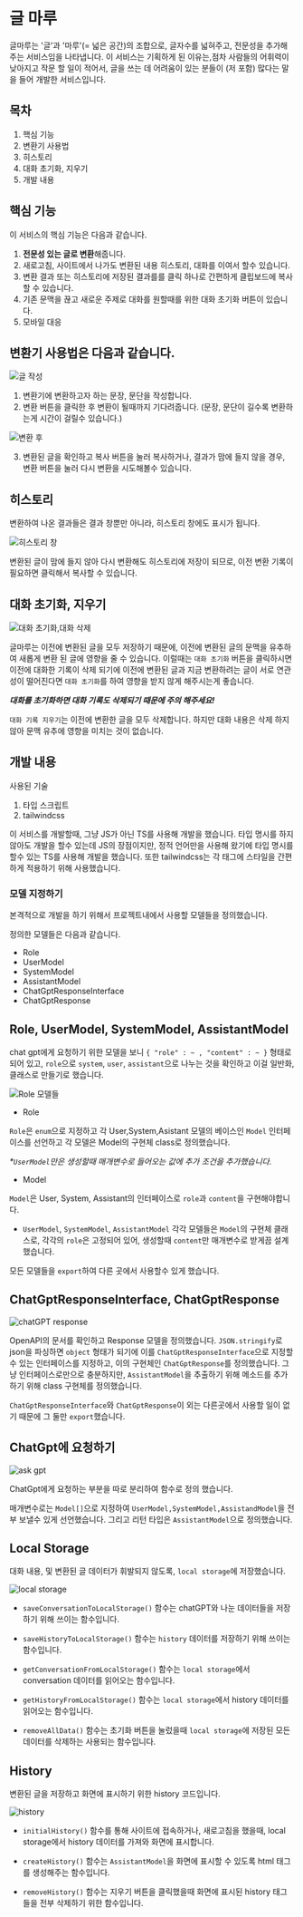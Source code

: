 # 글 마루

글마루는 '글'과 '마루'(= 넓은 공간)의 조합으로, 글자수를 넓혀주고, 전문성을 추가해주는 서비스임을 나타냅니다.
이 서비스는 기획하게 된 이유는,점차 사람들의 어휘력이 낮아지고 작문 할 일이 적어서, 글을 쓰는 데 어려움이 있는 분들이 (저 포함) 많다는 말을 들어 개발한 서비스입니다.

## 목차

1. 핵심 기능
2. 변환기 사용법
3. 히스토리
4. 대화 초기화, 지우기
5. 개발 내용

## 핵심 기능

이 서비스의 핵심 기능은 다음과 같습니다.

1. **전문성 있는 글로 변환**해줍니다.
2. 새로고침, 사이트에서 나가도 변환된 내용 히스토리, 대화를 이여서 할수 있습니다.
3. 변환 결과 또는 히스토리에 저장된 결과를를 클릭 하나로 간편하게 클립보드에 복사할 수 있습니다.
4. 기존 문맥을 끊고 새로운 주제로 대화를 원할때를 위한 대화 초기화 버튼이 있습니다.
5. 모바일 대응

## 변환기 사용법은 다음과 같습니다.

![글 작성](readme_asset/image.png)

1. 변환기에 변환하고자 하는 문장, 문단을 작성합니다.
2. 변환 버튼을 클릭한 후 변환이 될때까지 기다려줍니다. (문장, 문단이 길수록 변환하는게 시간이 걸릴수 있습니다.)

![변환 후](readme_asset/image-1.png)

3. 변환된 글을 확인하고 복사 버튼을 눌러 복사하거나, 결과가 맘에 들지 않을 경우, 변환 버튼을 눌러 다시 변환을 시도해볼수 있습니다.

## 히스토리

변환하여 나온 결과들은 결과 창뿐만 아니라, 히스토리 창에도 표시가 됩니다.

![히스토리 창](readme_asset/image-2.png)

변환된 글이 맘에 들지 않아 다시 변환해도 히스토리에 저장이 되므로, 이전 변환 기록이 필요하면 클릭해서 복사할 수 있습니다.

## 대화 초기화, 지우기

![대화 초기화,대화 삭제](readme_asset/image-3.png)

글마루는 이전에 변환된 글을 모두 저장하기 때문에, 이전에 변환된 글의 문맥을 유추하여 새롭게 변환 된 글에 영향을 줄 수 있습니다. 이럴때는 `대화 초기화` 버튼을 클릭하시면 이전에 대화한 기록이 삭제 되기에 이전에 변환된 글과 지금 변환하려는 글이 서로 연관성이 떨어진다면 `대화 초기화`를 하여 영향을 받지 않게 해주시는게 좋습니다.

_**대화를 초기화하면 대화 기록도 삭제되기 때문에 주의 해주세요!**_

`대화 기록 지우기`는 이전에 변환한 글을 모두 삭제합니다. 하지만 대화 내용은 삭제 하지 않아 문맥 유추에 영향을 미치는 것이 없습니다.

## 개발 내용

사용된 기술

1. 타입 스크립트
2. tailwindcss

이 서비스를 개발할때, 그냥 JS가 아닌 TS를 사용해 개발을 했습니다. 타입 명시를 하지 않아도 개발을 할수 있는데 JS의 장점이지만, 정적 언어만을 사용해 왔기에 타입 명시를 할수 있는 TS를 사용해 개발을 했습니다. 또한 tailwindcss는 각 태그에 스타일을 간편하게 적용하기 위해 사용했습니다.

### 모델 지정하기

본격적으로 개발을 하기 위해서 프로젝트내에서 사용할 모델들을 정의했습니다.

정의한 모델들은 다음과 같습니다.

- Role
- UserModel
- SystemModel
- AssistantModel
- ChatGptResponseInterface
- ChatGptResponse

## Role, UserModel, SystemModel, AssistantModel

chat gpt에게 요청하기 위한 모델을 보니 `{ "role" : ~ , "content" : ~ }` 형태로 되어 있고, `role`으로 `system`, `user`, `assistant`으로 나누는 것을 확인하고 이걸 일반화, 클래스로 만들기로 했습니다.

![Role 모델들](readme_asset/roles.png)

- Role

`Role`은 `enum`으로 지정하고 각 User,System,Asistant 모델의 베이스인 `Model` 인터페이스를 선언하고 각 모델은 Model의 구현체 class로 정의했습니다.

_\*`UserModel`만은 생성할때 매개변수로 들어오는 값에 추가 조건을 추가했습니다._

- Model

`Model`은 User, System, Assistant의 인터페이스로 `role`과 `content`을 구현해야합니다.

- `UserModel`, `SystemModel`, `AssistantModel`
  각각 모델들은 `Model`의 구현체 클래스로, 각각의 `role`은 고정되어 있어, 생성할때 `content`만 매개변수로 받게끔 설계했습니다.

모든 모델들을 `export`하여 다른 곳에서 사용할수 있게 했습니다.

## ChatGptResponseInterface, ChatGptResponse

![chatGPT response](readme_asset/chatgpt_response_model.png)

OpenAPI의 문서를 확인하고 Response 모델을 정의했습니다. `JSON.stringify`로 json을 파싱하면 `object` 형태가 되기에 이를 `ChatGptResponseInterface`으로 지정할수 있는 인터페이스를 지정하고, 이의 구현체인 `ChatGptResponse`를 정의했습니다.
그냥 인터페이스로만으로 충분하지만, `AssistantModel`을 추출하기 위해 메소드를 추가 하기 위해 class 구현체를 정의했습니다.

`ChatGptResponseInterface`와 `ChatGptResponse`이 외는 다른곳에서 사용할 일이 없기 때문에 그 둘만 `export`했습니다.

## ChatGpt에 요청하기

![ask gpt](readme_asset/ask.png)

ChatGpt에게 요청하는 부분을 따로 분리하여 함수로 정의 했습니다.

매개변수로는 `Model[]`으로 지정하여 `UserModel,SystemModel,AssistandModel`을 전부 보낼수 있게 선언했습니다. 그리고 리턴 타입은 `AssistantModel`으로 정의했습니다.

## Local Storage

대화 내용, 및 변환된 글 데이터가 휘발되지 않도록, `local storage`에 저장했습니다.

![local storage](readme_asset/local_storage.png)

- `saveConversationToLocalStorage()` 함수는 chatGPT와 나눈 데이터들을 저장하기 위해 쓰이는 함수입니다.

- `saveHistoryToLocalStorage()` 함수는 `history` 데이터를 저장하기 위해 쓰이는 함수입니다.

- `getConversationFromLocalStorage()` 함수는 `local storage`에서 conversation 데이터를 읽어오는 함수입니다.

- `getHistoryFromLocalStorage()` 함수는 `local storage`에서 history 데이터를 읽어오는 함수입니다.

- `removeAllData()` 함수는 초기화 버튼을 눌렀을때 `local storage`에 저장된 모든 데이터를 삭제하는 사용되는 함수입니다.

## History

변환된 글을 저장하고 화면에 표시하기 위한 history 코드입니다.

![history](readme_asset/history.png)

- `initialHistory()` 함수를 통해 사이트에 접속하거나, 새로고침을 했을때, local storage에서 history 데이터를 가져와 화면에 표시합니다.

- `createHistory()` 함수는 `AssistantModel`을 화면에 표시할 수 있도록 html 태그를 생성해주는 함수입니다.

- `removeHistory()` 함수는 지우기 버튼을 클릭했을때 화면에 표시된 history 태그들을 전부 삭제하기 위한 함수입니다.
